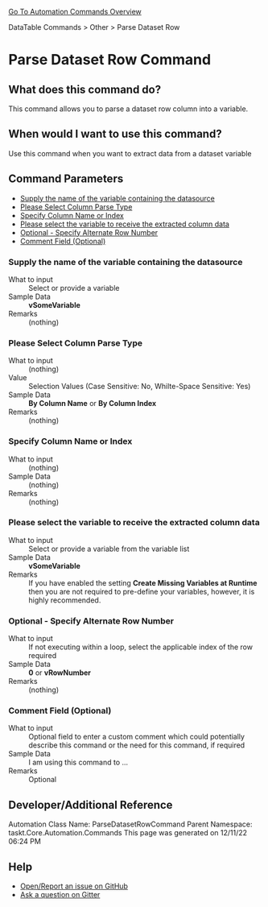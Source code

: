 <!--TITLE: Parse Dataset Row Command -->
<!-- SUBTITLE: a command in the DataTable Commands group. -->
[Go To Automation Commands Overview](/automation-commands.md)


DataTable Commands &gt; Other &gt; Parse Dataset Row


# Parse Dataset Row Command


## What does this command do?
This command allows you to parse a dataset row column into a variable.


## When would I want to use this command?
Use this command when you want to extract data from a dataset variable


## Command Parameters
- [Supply the name of the variable containing the datasource](#param_0)
- [Please Select Column Parse Type](#param_1)
- [Specify Column Name or Index](#param_2)
- [Please select the variable to receive the extracted column data](#param_3)
- [Optional - Specify Alternate Row Number](#param_4)
- [Comment Field (Optional)](#param_5)


<a id="param_0"></a>
### Supply the name of the variable containing the datasource


<dl>
<dt>What to input</dt><dd>Select or provide a variable</dd>
<dt>Sample Data</dt><dd><strong>vSomeVariable</strong></dd>
<dt>Remarks</dt><dd>(nothing)</dd>
</dl>




<a id="param_1"></a>
### Please Select Column Parse Type


<dl>
<dt>What to input</dt><dd>(nothing)</dd>
<dt>Value</dt><dd>Selection Values (Case Sensitive: No, Whilte-Space Sensitive: Yes)</dd>
<dt>Sample Data</dt><dd><strong>By Column Name</strong> or  <strong>By Column Index</strong></dd>
<dt>Remarks</dt><dd>(nothing)</dd>
</dl>




<a id="param_2"></a>
### Specify Column Name or Index


<dl>
<dt>What to input</dt><dd>(nothing)</dd>
<dt>Sample Data</dt><dd>(nothing)</dd>
<dt>Remarks</dt><dd>(nothing)</dd>
</dl>




<a id="param_3"></a>
### Please select the variable to receive the extracted column data


<dl>
<dt>What to input</dt><dd>Select or provide a variable from the variable list</dd>
<dt>Sample Data</dt><dd><strong>vSomeVariable</strong></dd>
<dt>Remarks</dt><dd>If you have enabled the setting <strong>Create Missing Variables at Runtime</strong> then you are not required to pre-define your variables, however, it is highly recommended.</dd>
</dl>




<a id="param_4"></a>
### Optional - Specify Alternate Row Number


<dl>
<dt>What to input</dt><dd>If not executing within a loop, select the applicable index of the row required</dd>
<dt>Sample Data</dt><dd><strong>0</strong> or <strong>vRowNumber</strong></dd>
<dt>Remarks</dt><dd>(nothing)</dd>
</dl>




<a id="param_5"></a>
### Comment Field (Optional)


<dl>
<dt>What to input</dt><dd>Optional field to enter a custom comment which could potentially describe this command or the need for this command, if required</dd>
<dt>Sample Data</dt><dd>I am using this command to ...</dd>
<dt>Remarks</dt><dd>Optional</dd>
</dl>




## Developer/Additional Reference
Automation Class Name: ParseDatasetRowCommand
Parent Namespace: taskt.Core.Automation.Commands
This page was generated on 12/11/22 06:24 PM


## Help
- [Open/Report an issue on GitHub](https://github.com/saucepleez/taskt/issues/new)
- [Ask a question on Gitter](https://gitter.im/taskt-rpa/Lobby)
